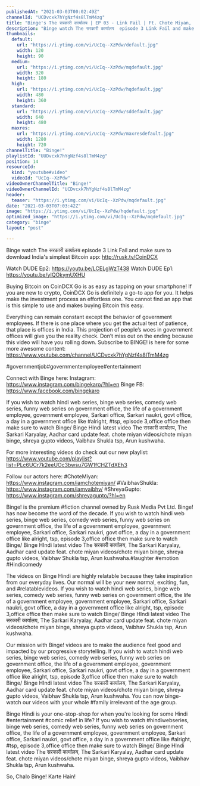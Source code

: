 ```yaml
---
publishedAt: "2021-03-03T00:02:49Z"
channelId: "UCDvcxk7hYgNzf4s8lTmM4zg"
title: "Binge's The सरकारी कार्यालय | EP 03 - Link Fail | Ft. Chote Miyan, Shreya Gupto, Bibhu & Vaibhav"
description: "Binge watch The सरकारी कार्यालय  episode 3 Link Fail and make sure to download India's simplest Bitcoin app:  http://rusk.tv/CoinDCX\n\nWatch DUDE Ep2: https://youtu.be/LCELgWzT438\nWatch DUDE Ep1: https://youtu.be/yIQOkymUXHU\n\nBuying Bitcoin on CoinDCX Go is as easy as tapping on your smartphone! If you are new to crypto, CoinDCX Go is definitely a go-to app for you. It helps make the investment process an effortless one. You cannot find an app that is this simple to use and makes buying Bitcoin this easy.\n\nEverything can remain constant except the behavior of government employees. If there is one place where you get the actual test of patience, that place is offices in India. This projection of people’s woes in government offices will give you the reality check. Don’t miss out on the ending because this video will have you rolling down. Subscribe to BINGE! is here for some more awesome content: https://www.youtube.com/channel/UCDvcxk7hYgNzf4s8lTmM4zg\n\n#governmentjob#governmentemployee#entertainment\n\nConnect with Binge here:\nInstagram: https://www.instagram.com/bingekaro/?hl=en\nBinge FB: https://www.facebook.com/bingekaro\n\nIf you wish to watch hindi web series, binge web series, comedy web series, funny web series on government office, the life of a government employee, government employee, Sarkari office, Sarkari naukri, govt office, a day in a government office like #alright, #tsp, episode 3,office office then make sure to watch Binge/ Binge HIndi latest video The सरकारी कार्यालय, The Sarkari Karyalay, Aadhar card update feat. chote miyan videos/chote miyan binge, shreya gupto videos, Vaibhav Shukla tsp, Arun kushwaha.\n\nFor more interesting videos do check out our new playlist: https://www.youtube.com/playlist?list=PLc6UCr7k2eeUOc3bwsu7GW1fCHZTdXEh3\n\nFollow our actors here:\n#ChoteMiyan: https://www.instagram.com/iamchotemiyan/\n#VaibhavShukla: https://www.instagram.com/iamvaibhv/\n#ShreyaGupto: https://www.instagram.com/shreyagupto/?hl=en\n\nBinge! is the premium #fiction channel owned by Rusk Media Pvt Ltd. Binge! has now become the word of the decade. If you wish to watch hindi web series, binge web series, comedy web series, funny web series on government office, the life of a government employee, government employee, Sarkari office, Sarkari naukri, govt office, a day in a government office like alright, tsp, episode 3,office office then make sure to watch Binge/ Binge HIndi latest video The सरकारी कार्यालय, The Sarkari Karyalay, Aadhar card update feat. chote miyan videos/chote miyan binge, shreya gupto videos, Vaibhav Shukla tsp, Arun kushwaha.#laughter #emotion #Hindicomedy\n\nThe videos on Binge Hindi are highly relatable because they take inspiration from our everyday lives. Our normal will be your new normal, exciting, fun, and #relatablevideos. If you wish to watch hindi web series, binge web series, comedy web series, funny web series on government office, the life of a government employee, government employee, Sarkari office, Sarkari naukri, govt office, a day in a government office like alright, tsp, episode 3,office office then make sure to watch Binge/ Binge HIndi latest video The सरकारी कार्यालय, The Sarkari Karyalay, Aadhar card update feat. chote miyan videos/chote miyan binge, shreya gupto videos, Vaibhav Shukla tsp, Arun kushwaha.\n\nOur mission with Binge! videos are to make the audience feel good and impacted by our progressive storytelling. If you wish to watch hindi web series, binge web series, comedy web series, funny web series on government office, the life of a government employee, government employee, Sarkari office, Sarkari naukri, govt office, a day in a government office like alright, tsp, episode 3,office office then make sure to watch Binge/ Binge HIndi latest video The सरकारी कार्यालय, The Sarkari Karyalay, Aadhar card update feat. chote miyan videos/chote miyan binge, shreya gupto videos, Vaibhav Shukla tsp, Arun kushwaha. You can now binge-watch our videos with your whole #family irrelevant of the age group.\n\nBinge Hindi is your one-stop-shop for when you're looking for some Hindi #entertainment #comic relief in life? If you wish to watch #hindiwebseries, binge web series, comedy web series, funny web series on government office, the life of a government employee, government employee, Sarkari office, Sarkari naukri, govt office, a day in a government office like #alright, #tsp, episode 3,office office then make sure to watch Binge/ Binge HIndi latest video The सरकारी कार्यालय, The Sarkari Karyalay, Aadhar card update feat. chote miyan videos/chote miyan binge, shreya gupto videos, Vaibhav Shukla tsp, Arun kushwaha.\n\nSo, Chalo Binge! Karte Hain!"
thumbnails:
  default:
    url: "https://i.ytimg.com/vi/UcIq--XzPdw/default.jpg"
    width: 120
    height: 90
  medium:
    url: "https://i.ytimg.com/vi/UcIq--XzPdw/mqdefault.jpg"
    width: 320
    height: 180
  high:
    url: "https://i.ytimg.com/vi/UcIq--XzPdw/hqdefault.jpg"
    width: 480
    height: 360
  standard:
    url: "https://i.ytimg.com/vi/UcIq--XzPdw/sddefault.jpg"
    width: 640
    height: 480
  maxres:
    url: "https://i.ytimg.com/vi/UcIq--XzPdw/maxresdefault.jpg"
    width: 1280
    height: 720
channelTitle: "Binge!"
playlistId: "UUDvcxk7hYgNzf4s8lTmM4zg"
position: 14
resourceId:
  kind: "youtube#video"
  videoId: "UcIq--XzPdw"
videoOwnerChannelTitle: "Binge!"
videoOwnerChannelId: "UCDvcxk7hYgNzf4s8lTmM4zg"
header:
  teaser: "https://i.ytimg.com/vi/UcIq--XzPdw/mqdefault.jpg"
date: "2021-03-03T07:03:42Z"
image: "https://i.ytimg.com/vi/UcIq--XzPdw/hqdefault.jpg"
optimized_image: "https://i.ytimg.com/vi/UcIq--XzPdw/mqdefault.jpg"
category: "binge"
layout: "post"

---
```

Binge watch The सरकारी कार्यालय  episode 3 Link Fail and make sure to download India's simplest Bitcoin app:  http://rusk.tv/CoinDCX

Watch DUDE Ep2: https://youtu.be/LCELgWzT438
Watch DUDE Ep1: https://youtu.be/yIQOkymUXHU

Buying Bitcoin on CoinDCX Go is as easy as tapping on your smartphone! If you are new to crypto, CoinDCX Go is definitely a go-to app for you. It helps make the investment process an effortless one. You cannot find an app that is this simple to use and makes buying Bitcoin this easy.

Everything can remain constant except the behavior of government employees. If there is one place where you get the actual test of patience, that place is offices in India. This projection of people’s woes in government offices will give you the reality check. Don’t miss out on the ending because this video will have you rolling down. Subscribe to BINGE! is here for some more awesome content: https://www.youtube.com/channel/UCDvcxk7hYgNzf4s8lTmM4zg

#governmentjob#governmentemployee#entertainment

Connect with Binge here:
Instagram: https://www.instagram.com/bingekaro/?hl=en
Binge FB: https://www.facebook.com/bingekaro

If you wish to watch hindi web series, binge web series, comedy web series, funny web series on government office, the life of a government employee, government employee, Sarkari office, Sarkari naukri, govt office, a day in a government office like #alright, #tsp, episode 3,office office then make sure to watch Binge/ Binge HIndi latest video The सरकारी कार्यालय, The Sarkari Karyalay, Aadhar card update feat. chote miyan videos/chote miyan binge, shreya gupto videos, Vaibhav Shukla tsp, Arun kushwaha.

For more interesting videos do check out our new playlist: https://www.youtube.com/playlist?list=PLc6UCr7k2eeUOc3bwsu7GW1fCHZTdXEh3

Follow our actors here:
#ChoteMiyan: https://www.instagram.com/iamchotemiyan/
#VaibhavShukla: https://www.instagram.com/iamvaibhv/
#ShreyaGupto: https://www.instagram.com/shreyagupto/?hl=en

Binge! is the premium #fiction channel owned by Rusk Media Pvt Ltd. Binge! has now become the word of the decade. If you wish to watch hindi web series, binge web series, comedy web series, funny web series on government office, the life of a government employee, government employee, Sarkari office, Sarkari naukri, govt office, a day in a government office like alright, tsp, episode 3,office office then make sure to watch Binge/ Binge HIndi latest video The सरकारी कार्यालय, The Sarkari Karyalay, Aadhar card update feat. chote miyan videos/chote miyan binge, shreya gupto videos, Vaibhav Shukla tsp, Arun kushwaha.#laughter #emotion #Hindicomedy

The videos on Binge Hindi are highly relatable because they take inspiration from our everyday lives. Our normal will be your new normal, exciting, fun, and #relatablevideos. If you wish to watch hindi web series, binge web series, comedy web series, funny web series on government office, the life of a government employee, government employee, Sarkari office, Sarkari naukri, govt office, a day in a government office like alright, tsp, episode 3,office office then make sure to watch Binge/ Binge HIndi latest video The सरकारी कार्यालय, The Sarkari Karyalay, Aadhar card update feat. chote miyan videos/chote miyan binge, shreya gupto videos, Vaibhav Shukla tsp, Arun kushwaha.

Our mission with Binge! videos are to make the audience feel good and impacted by our progressive storytelling. If you wish to watch hindi web series, binge web series, comedy web series, funny web series on government office, the life of a government employee, government employee, Sarkari office, Sarkari naukri, govt office, a day in a government office like alright, tsp, episode 3,office office then make sure to watch Binge/ Binge HIndi latest video The सरकारी कार्यालय, The Sarkari Karyalay, Aadhar card update feat. chote miyan videos/chote miyan binge, shreya gupto videos, Vaibhav Shukla tsp, Arun kushwaha. You can now binge-watch our videos with your whole #family irrelevant of the age group.

Binge Hindi is your one-stop-shop for when you're looking for some Hindi #entertainment #comic relief in life? If you wish to watch #hindiwebseries, binge web series, comedy web series, funny web series on government office, the life of a government employee, government employee, Sarkari office, Sarkari naukri, govt office, a day in a government office like #alright, #tsp, episode 3,office office then make sure to watch Binge/ Binge HIndi latest video The सरकारी कार्यालय, The Sarkari Karyalay, Aadhar card update feat. chote miyan videos/chote miyan binge, shreya gupto videos, Vaibhav Shukla tsp, Arun kushwaha.

So, Chalo Binge! Karte Hain!